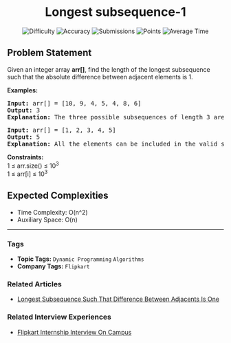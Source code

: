 <h1 align="center">Longest subsequence-1</h1>

<p align="center">
  <img alt="Difficulty" title="Difficulty" src="https://custom-icon-badges.demolab.com/badge/Difficulty: Medium-1F222E?style=for-the-badge&logoColor=white&logo=fire"/>
  <img alt="Accuracy" title="Accuracy" src="https://custom-icon-badges.demolab.com/badge/Accuracy: 39.79%25-1F222E?style=for-the-badge&logoColor=white&logo=target"/>
  <img alt="Submissions" title="Submissions" src="https://custom-icon-badges.demolab.com/badge/Submissions: 78K+-1F222E?style=for-the-badge&logoColor=white&logo=repo"/>
  <img alt="Points" title="Points" src="https://custom-icon-badges.demolab.com/badge/Points: 4-1F222E?style=for-the-badge&logoColor=white&logo=award"/>
  <img alt="Average Time" title="Average Time" src="https://custom-icon-badges.demolab.com/badge/Average%20Time: N/A-1F222E?style=for-the-badge&logoColor=white&logo=clock"/>
</p>

## Problem Statement

Given an integer array <b>arr[]</b>, find the length of the longest subsequence such that the absolute difference between adjacent elements is 1.

<b>Examples:</b>

<pre><b>Input: </b>arr[] = [10, 9, 4, 5, 4, 8, 6]
<b>Output:</b> 3
<b>Explanation:</b> The three possible subsequences of length 3 are {10, 9, 8}, {4, 5, 4}, and {4, 5, 6}, where adjacent elements have a absolute difference of 1. No valid subsequence of greater length could be formed.</pre>

<pre><b>Input:</b> arr[] = [1, 2, 3, 4, 5]
<b>Output:</b> 5
<b>Explanation:</b> All the elements can be included in the valid subsequence.</pre>

<b>Constraints:</b><br>1 ≤ arr.size() ≤ 10<sup>3</sup><br>1 ≤ arr[i] ≤ 10<sup>3</sup>

## Expected Complexities
- Time Complexity: O(n^2)
- Auxiliary Space: O(n)

<hr>

### Tags
- **Topic Tags:** `Dynamic Programming` `Algorithms`
- **Company Tags:** `Flipkart`

### Related Articles
- [Longest Subsequence Such That Difference Between Adjacents Is One](https://www.geeksforgeeks.org/longest-subsequence-such-that-difference-between-adjacents-is-one/)

### Related Interview Experiences
- [Flipkart Internship Interview On Campus](https://www.geeksforgeeks.org/flipkart-internship-interview-on-campus/)
